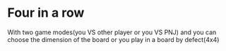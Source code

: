 # Four in a row
With two game modes(you VS other player or you VS PNJ) and you can choose the dimension of the board or you play in a board by defect(4x4)


